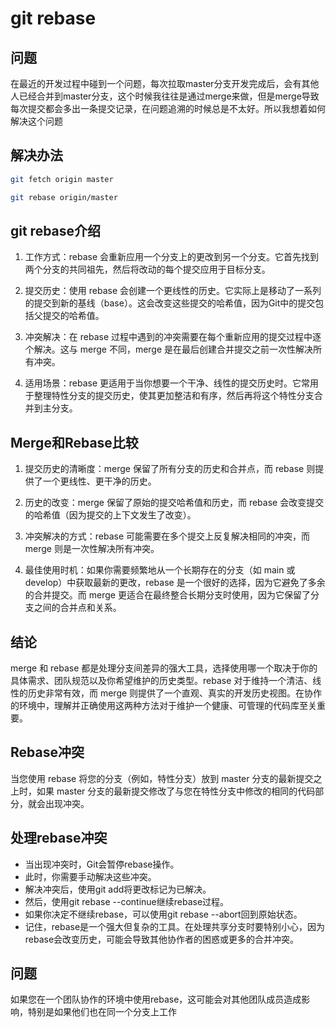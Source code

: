 # git rebase

## 问题

在最近的开发过程中碰到一个问题，每次拉取master分支开发完成后，会有其他人已经合并到master分支，这个时候我往往是通过merge来做，但是merge导致每次提交都会多出一条提交记录，在问题追溯的时候总是不太好。所以我想着如何解决这个问题

## 解决办法

```bash title="拉取最新主分支"
git fetch origin master
```

```bash title="执行rebase"
git rebase origin/master
```

## git rebase介绍

1. 工作方式：rebase 会重新应用一个分支上的更改到另一个分支。它首先找到两个分支的共同祖先，然后将改动的每个提交应用于目标分支。

2. 提交历史：使用 rebase 会创建一个更线性的历史。它实际上是移动了一系列的提交到新的基线（base）。这会改变这些提交的哈希值，因为Git中的提交包括父提交的哈希值。

3. 冲突解决：在 rebase 过程中遇到的冲突需要在每个重新应用的提交过程中逐个解决。这与 merge 不同，merge 是在最后创建合并提交之前一次性解决所有冲突。

4. 适用场景：rebase 更适用于当你想要一个干净、线性的提交历史时。它常用于整理特性分支的提交历史，使其更加整洁和有序，然后再将这个特性分支合并到主分支。

## Merge和Rebase比较

1. 提交历史的清晰度：merge 保留了所有分支的历史和合并点，而 rebase 则提供了一个更线性、更干净的历史。

2. 历史的改变：merge 保留了原始的提交哈希值和历史，而 rebase 会改变提交的哈希值（因为提交的上下文发生了改变）。

3. 冲突解决的方式：rebase 可能需要在多个提交上反复解决相同的冲突，而 merge 则是一次性解决所有冲突。

4. 最佳使用时机：如果你需要频繁地从一个长期存在的分支（如 main 或 develop）中获取最新的更改，rebase 是一个很好的选择，因为它避免了多余的合并提交。而 merge 更适合在最终整合长期分支时使用，因为它保留了分支之间的合并点和关系。

## 结论

merge 和 rebase 都是处理分支间差异的强大工具，选择使用哪一个取决于你的具体需求、团队规范以及你希望维护的历史类型。rebase 对于维持一个清洁、线性的历史非常有效，而 merge 则提供了一个直观、真实的开发历史视图。在协作的环境中，理解并正确使用这两种方法对于维护一个健康、可管理的代码库至关重要。

## Rebase冲突

当您使用 rebase 将您的分支（例如，特性分支）放到 master 分支的最新提交之上时，如果 master 分支的最新提交修改了与您在特性分支中修改的相同的代码部分，就会出现冲突。

## 处理rebase冲突

-   当出现冲突时，Git会暂停rebase操作。
-   此时，你需要手动解决这些冲突。
-   解决冲突后，使用git add将更改标记为已解决。
-   然后，使用git rebase --continue继续rebase过程。
-   如果你决定不继续rebase，可以使用git rebase --abort回到原始状态。
-   记住，rebase是一个强大但复杂的工具。在处理共享分支时要特别小心，因为rebase会改变历史，可能会导致其他协作者的困惑或更多的合并冲突。

## 问题

如果您在一个团队协作的环境中使用rebase，这可能会对其他团队成员造成影响，特别是如果他们也在同一个分支上工作